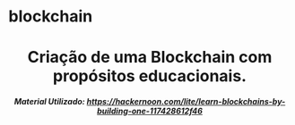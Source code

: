 # blockchain
<h1 align="center">Criação de uma Blockchain com propósitos educacionais.</h1>

<h5 align="center">Material Utilizado: <a href="https://hackernoon.com/lite/learn-blockchains-by-building-one-117428612f46">https://hackernoon.com/lite/learn-blockchains-by-building-one-117428612f46</a></h5>
